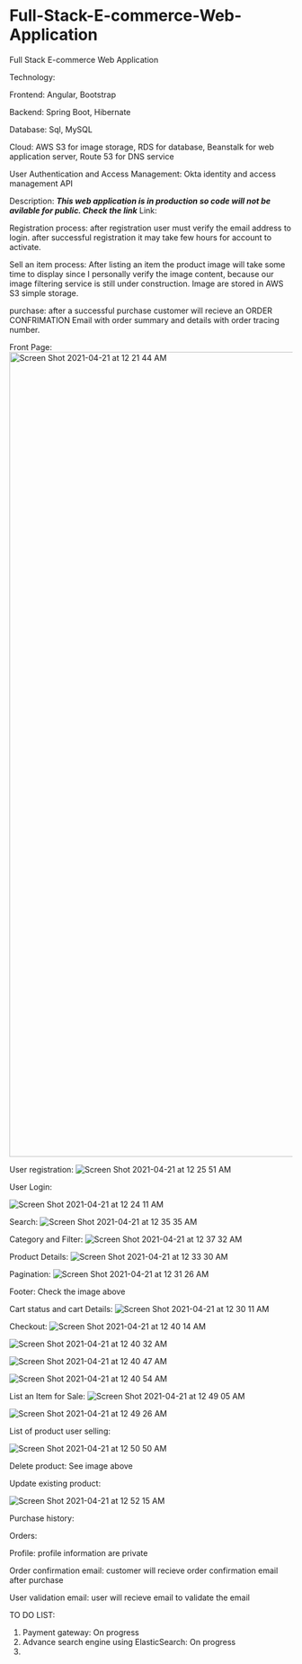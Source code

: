 # Full-Stack-E-commerce-Web-Application
Full Stack E-commerce Web Application

Technology:

Frontend: Angular, Bootstrap

Backend: Spring Boot, Hibernate

Database: Sql, MySQL

Cloud: AWS S3 for image storage, RDS for database, Beanstalk for web application server, Route 53 for DNS service

User Authentication and Access Management: Okta identity and access management API
  
  
  
  
  
Description: ***This web application is in production so code will not be avilable for public. Check the link***
Link:

Registration process: after registration user must verify the email address to login. after successful registration it may take few hours for account to activate.

Sell an item process: After listing an item the product image will take some time to display since I personally verify the image content, because our image filtering service is still under construction. Image are stored in AWS S3 simple storage. 

purchase: after a successful purchase customer will recieve an ORDER CONFRIMATION Email with order summary and details with order tracing number.
 
Front Page:
<img width="1431" alt="Screen Shot 2021-04-21 at 12 21 44 AM" src="https://user-images.githubusercontent.com/17059682/115496433-9ca6a500-a237-11eb-9fe4-dd4b2be03709.png">

User registration:
![Screen Shot 2021-04-21 at 12 25 51 AM](https://user-images.githubusercontent.com/17059682/115496682-2e161700-a238-11eb-8cab-f12b7e949b8f.png)


User Login:

![Screen Shot 2021-04-21 at 12 24 11 AM](https://user-images.githubusercontent.com/17059682/115496617-0cb52b00-a238-11eb-971a-96e17afdcc8b.png)

Search:
![Screen Shot 2021-04-21 at 12 35 35 AM](https://user-images.githubusercontent.com/17059682/115497369-8568b700-a239-11eb-8060-bfd4ce87c657.png)


Category and Filter:
![Screen Shot 2021-04-21 at 12 37 32 AM](https://user-images.githubusercontent.com/17059682/115497511-cbbe1600-a239-11eb-8f34-b4bafdf21eba.png)


Product Details:
![Screen Shot 2021-04-21 at 12 33 30 AM](https://user-images.githubusercontent.com/17059682/115497215-3ae73a80-a239-11eb-9e73-9f9569b891d0.png)


Pagination:
![Screen Shot 2021-04-21 at 12 31 26 AM](https://user-images.githubusercontent.com/17059682/115497075-f3f94500-a238-11eb-9356-b7f50a3000c6.png)


Footer: Check the image above




Cart status and cart Details:
![Screen Shot 2021-04-21 at 12 30 11 AM](https://user-images.githubusercontent.com/17059682/115496986-cd3b0e80-a238-11eb-8766-cf7681f90109.png)


Checkout:
![Screen Shot 2021-04-21 at 12 40 14 AM](https://user-images.githubusercontent.com/17059682/115497751-42f3aa00-a23a-11eb-87ec-bcf4f263e133.png)

![Screen Shot 2021-04-21 at 12 40 32 AM](https://user-images.githubusercontent.com/17059682/115497759-471fc780-a23a-11eb-9c9a-6e2964454408.png)

![Screen Shot 2021-04-21 at 12 40 47 AM](https://user-images.githubusercontent.com/17059682/115497773-4c7d1200-a23a-11eb-81ee-9409b8ffa934.png)

![Screen Shot 2021-04-21 at 12 40 54 AM](https://user-images.githubusercontent.com/17059682/115497782-5141c600-a23a-11eb-845d-e65b5de428ea.png)

 
 List an Item for Sale:
 ![Screen Shot 2021-04-21 at 12 49 05 AM](https://user-images.githubusercontent.com/17059682/115498424-88fd3d80-a23b-11eb-8338-f5619533464a.png)

![Screen Shot 2021-04-21 at 12 49 26 AM](https://user-images.githubusercontent.com/17059682/115498433-8d295b00-a23b-11eb-83d4-9a9d5e04b836.png)
 
 
 List of product user selling:
 
 
 ![Screen Shot 2021-04-21 at 12 50 50 AM](https://user-images.githubusercontent.com/17059682/115498498-a92cfc80-a23b-11eb-943e-a338d817ae62.png)

 
 
 Delete product: See image above
 
 
 Update existing product:
 
 ![Screen Shot 2021-04-21 at 12 52 15 AM](https://user-images.githubusercontent.com/17059682/115498603-e1343f80-a23b-11eb-8fa1-b7709680134b.png)

 
 Purchase history:
 
 Orders:
 
 Profile: profile information are private
 
 Order confirmation email: customer will recieve order confirmation email after purchase
 
 User validation email: user will recieve email to validate the email
 
 
 
 TO DO LIST:
 
 1. Payment gateway: On progress
 2. Advance search engine using ElasticSearch: On progress
 3. 
 
 
